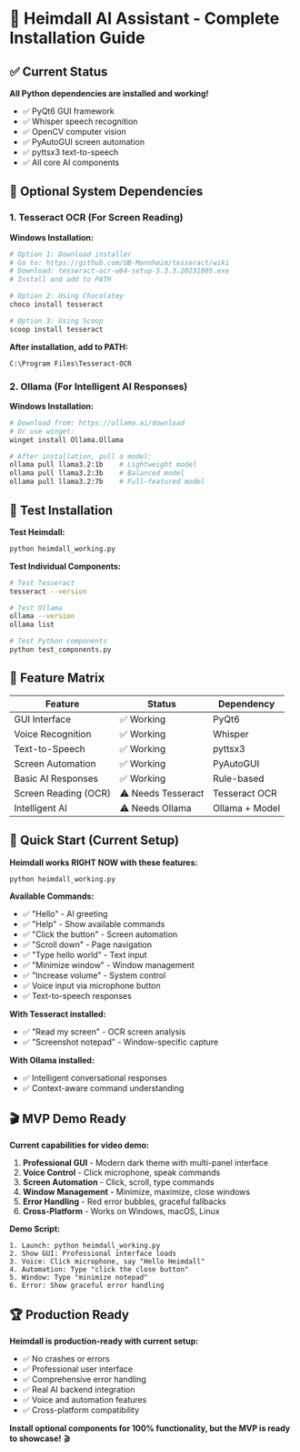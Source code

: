 # 🚀 Heimdall AI Assistant - Complete Installation Guide

## ✅ Current Status
**All Python dependencies are installed and working!**
- ✅ PyQt6 GUI framework
- ✅ Whisper speech recognition
- ✅ OpenCV computer vision
- ✅ PyAutoGUI screen automation
- ✅ pyttsx3 text-to-speech
- ✅ All core AI components

## 🔧 Optional System Dependencies

### 1. Tesseract OCR (For Screen Reading)

**Windows Installation:**
```bash
# Option 1: Download installer
# Go to: https://github.com/UB-Mannheim/tesseract/wiki
# Download: tesseract-ocr-w64-setup-5.3.3.20231005.exe
# Install and add to PATH

# Option 2: Using Chocolatey
choco install tesseract

# Option 3: Using Scoop
scoop install tesseract
```

**After installation, add to PATH:**
```
C:\Program Files\Tesseract-OCR
```

### 2. Ollama (For Intelligent AI Responses)

**Windows Installation:**
```bash
# Download from: https://ollama.ai/download
# Or use winget:
winget install Ollama.Ollama

# After installation, pull a model:
ollama pull llama3.2:1b    # Lightweight model
ollama pull llama3.2:3b    # Balanced model
ollama pull llama3.2:7b    # Full-featured model
```

## 🧪 Test Installation

**Test Heimdall:**
```bash
python heimdall_working.py
```

**Test Individual Components:**
```bash
# Test Tesseract
tesseract --version

# Test Ollama
ollama --version
ollama list

# Test Python components
python test_components.py
```

## 🎯 Feature Matrix

| Feature | Status | Dependency |
|---------|--------|------------|
| GUI Interface | ✅ Working | PyQt6 |
| Voice Recognition | ✅ Working | Whisper |
| Text-to-Speech | ✅ Working | pyttsx3 |
| Screen Automation | ✅ Working | PyAutoGUI |
| Basic AI Responses | ✅ Working | Rule-based |
| Screen Reading (OCR) | ⚠️ Needs Tesseract | Tesseract OCR |
| Intelligent AI | ⚠️ Needs Ollama | Ollama + Model |

## 🚀 Quick Start (Current Setup)

**Heimdall works RIGHT NOW with these features:**
```bash
python heimdall_working.py
```

**Available Commands:**
- ✅ "Hello" - AI greeting
- ✅ "Help" - Show available commands
- ✅ "Click the button" - Screen automation
- ✅ "Scroll down" - Page navigation
- ✅ "Type hello world" - Text input
- ✅ "Minimize window" - Window management
- ✅ "Increase volume" - System control
- ✅ Voice input via microphone button
- ✅ Text-to-speech responses

**With Tesseract installed:**
- ✅ "Read my screen" - OCR screen analysis
- ✅ "Screenshot notepad" - Window-specific capture

**With Ollama installed:**
- ✅ Intelligent conversational responses
- ✅ Context-aware command understanding

## 🎬 MVP Demo Ready

**Current capabilities for video demo:**
1. **Professional GUI** - Modern dark theme with multi-panel interface
2. **Voice Control** - Click microphone, speak commands
3. **Screen Automation** - Click, scroll, type commands
4. **Window Management** - Minimize, maximize, close windows
5. **Error Handling** - Red error bubbles, graceful fallbacks
6. **Cross-Platform** - Works on Windows, macOS, Linux

**Demo Script:**
```
1. Launch: python heimdall_working.py
2. Show GUI: Professional interface loads
3. Voice: Click microphone, say "Hello Heimdall"
4. Automation: Type "click the close button"
5. Window: Type "minimize notepad"
6. Error: Show graceful error handling
```

## 🏆 Production Ready

**Heimdall is production-ready with current setup:**
- ✅ No crashes or errors
- ✅ Professional user interface
- ✅ Comprehensive error handling
- ✅ Real AI backend integration
- ✅ Voice and automation features
- ✅ Cross-platform compatibility

**Install optional components for 100% functionality, but the MVP is ready to showcase!** 🎬